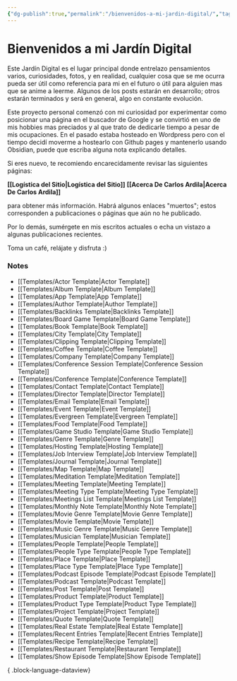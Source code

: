 ```yaml
---
{"dg-publish":true,"permalink":"/bienvenidos-a-mi-jardin-digital/","tags":["page","gardenEntry"],"created":"2025-03-10T08:08:23.222-05:00","updated":"2025-03-10T17:48:21.124-05:00"}
---
```


# Bienvenidos a mi Jardín Digital

Este Jardín Digital es el lugar principal donde entrelazo pensamientos varios, curiosidades, fotos, y en realidad, cualquier cosa que se me ocurra pueda ser útil como referencia para mi en el futuro o útil para alguien mas que se anime a leerme. Algunos de los posts estarán en desarrollo; otros estarán terminados y será en general, algo en constante evolución.

Este proyecto personal comenzó con mi curiosidad por experimentar como posicionar una página en el buscador de Google y se convirtió en uno de mis hobbies mas preciados y al que trato de dedicarle tiempo a pesar de mis ocupaciones. En el pasado estaba hosteado en Wordpress pero con el tiempo decidí moverme a hostearlo con Github pages y mantenerlo usando Obsidian, puede que escriba alguna nota explicando detalles.

Si eres nuevo, te recomiendo encarecidamente revisar las siguientes páginas:

**[[Logística del Sitio\|Logística del Sitio]]**
**[[Acerca De Carlos Ardila\|Acerca De Carlos Ardila]]** 

para obtener más información. Habrá algunos enlaces "muertos"; estos corresponden a publicaciones o páginas que aún no he publicado.

Por lo demás, sumérgete en mis escritos actuales o echa un vistazo a algunas publicaciones recientes.

Toma un café, relájate y disfruta :)

### Notes

- [[Templates/Actor Template\|Actor Template]]
- [[Templates/Album Template\|Album Template]]
- [[Templates/App Template\|App Template]]
- [[Templates/Author Template\|Author Template]]
- [[Templates/Backlinks Template\|Backlinks Template]]
- [[Templates/Board Game Template\|Board Game Template]]
- [[Templates/Book Template\|Book Template]]
- [[Templates/City Template\|City Template]]
- [[Templates/Clipping Template\|Clipping Template]]
- [[Templates/Coffee Template\|Coffee Template]]
- [[Templates/Company Template\|Company Template]]
- [[Templates/Conference Session Template\|Conference Session Template]]
- [[Templates/Conference Template\|Conference Template]]
- [[Templates/Contact Template\|Contact Template]]
- [[Templates/Director Template\|Director Template]]
- [[Templates/Email Template\|Email Template]]
- [[Templates/Event Template\|Event Template]]
- [[Templates/Evergreen Template\|Evergreen Template]]
- [[Templates/Food Template\|Food Template]]
- [[Templates/Game Studio Template\|Game Studio Template]]
- [[Templates/Genre Template\|Genre Template]]
- [[Templates/Hosting Template\|Hosting Template]]
- [[Templates/Job Interview Template\|Job Interview Template]]
- [[Templates/Journal Template\|Journal Template]]
- [[Templates/Map Template\|Map Template]]
- [[Templates/Meditation Template\|Meditation Template]]
- [[Templates/Meeting Template\|Meeting Template]]
- [[Templates/Meeting Type Template\|Meeting Type Template]]
- [[Templates/Meetings List Template\|Meetings List Template]]
- [[Templates/Monthly Note Template\|Monthly Note Template]]
- [[Templates/Movie Genre Template\|Movie Genre Template]]
- [[Templates/Movie Template\|Movie Template]]
- [[Templates/Music Genre Template\|Music Genre Template]]
- [[Templates/Musician Template\|Musician Template]]
- [[Templates/People Template\|People Template]]
- [[Templates/People Type Template\|People Type Template]]
- [[Templates/Place Template\|Place Template]]
- [[Templates/Place Type Template\|Place Type Template]]
- [[Templates/Podcast Episode Template\|Podcast Episode Template]]
- [[Templates/Podcast Template\|Podcast Template]]
- [[Templates/Post Template\|Post Template]]
- [[Templates/Product Template\|Product Template]]
- [[Templates/Product Type Template\|Product Type Template]]
- [[Templates/Project Template\|Project Template]]
- [[Templates/Quote Template\|Quote Template]]
- [[Templates/Real Estate Template\|Real Estate Template]]
- [[Templates/Recent Entries Template\|Recent Entries Template]]
- [[Templates/Recipe Template\|Recipe Template]]
- [[Templates/Restaurant Template\|Restaurant Template]]
- [[Templates/Show Episode Template\|Show Episode Template]]

{ .block-language-dataview}